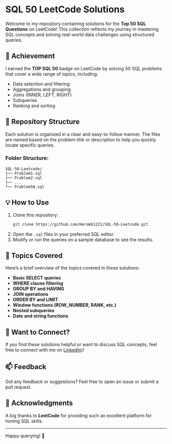 # SQL 50 LeetCode Solutions

Welcome to my repository containing solutions for the **Top 50 SQL Questions** on LeetCode! This collection reflects my journey in mastering SQL concepts and solving real-world data challenges using structured queries.

## 🏅 Achievement
I earned the **TOP SQL 50** badge on LeetCode by solving 50 SQL problems that cover a wide range of topics, including:
- Data selection and filtering
- Aggregations and grouping
- Joins (INNER, LEFT, RIGHT)
- Subqueries
- Ranking and sorting

## 🚀 Repository Structure
Each solution is organized in a clear and easy-to-follow manner. The files are named based on the problem title or description to help you quickly locate specific queries.

### Folder Structure:
```
SQL-50-Leetcode/
├── Problem1.sql
├── Problem2.sql
├── ...
└── Problem50.sql
```

## 💡 How to Use
1. Clone this repository:
   ```bash
   git clone https://github.com/Heramb1221/SQL-50-Leetcode.git
   ```
2. Open the `.sql` files in your preferred SQL editor.
3. Modify or run the queries on a sample database to see the results.

## 📝 Topics Covered
Here’s a brief overview of the topics covered in these solutions:
- **Basic SELECT queries**
- **WHERE clause filtering**
- **GROUP BY and HAVING**
- **JOIN operations**
- **ORDER BY and LIMIT**
- **Window functions (ROW_NUMBER, RANK, etc.)**
- **Nested subqueries**
- **Date and string functions**

## 🌟 Want to Connect?
If you find these solutions helpful or want to discuss SQL concepts, feel free to connect with me on [LinkedIn](https://www.linkedin.com/feed/))!

## 📫 Feedback
Got any feedback or suggestions? Feel free to open an issue or submit a pull request.

## 🙌 Acknowledgments
A big thanks to **LeetCode** for providing such an excellent platform for honing SQL skills.

---
Happy querying! 🧠
